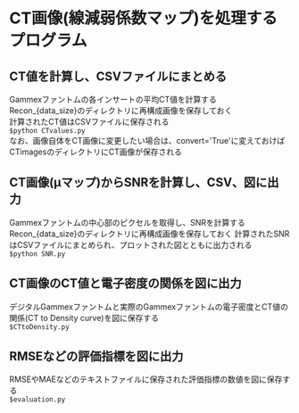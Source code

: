 # CT画像(線減弱係数マップ)を処理するプログラム  

## CT値を計算し、CSVファイルにまとめる  
Gammexファントムの各インサートの平均CT値を計算する  
Recon_{data_size}のディレクトリに再構成画像を保存しておく  
計算されたCT値はCSVファイルに保存される  
`$python CTvalues.py`  
なお、画像自体をCT画像に変更したい場合は、convert='True'に変えておけばCTimagesのディレクトリにCT画像が保存される  

## CT画像(μマップ)からSNRを計算し、CSV、図に出力  
Gammexファントムの中心部のピクセルを取得し、SNRを計算する  
Recon_{data_size}のディレクトリに再構成画像を保存しておく
計算されたSNRはCSVファイルにまとめられ、プロットされた図とともに出力される  
`$python SNR.py`

## CT画像のCT値と電子密度の関係を図に出力  
デジタルGammexファントムと実際のGammexファントムの電子密度とCT値の関係(CT to Density curve)を図に保存する  
`$CTtoDensity.py`   

## RMSEなどの評価指標を図に出力  
RMSEやMAEなどのテキストファイルに保存された評価指標の数値を図に保存する  
`$evaluation.py`
